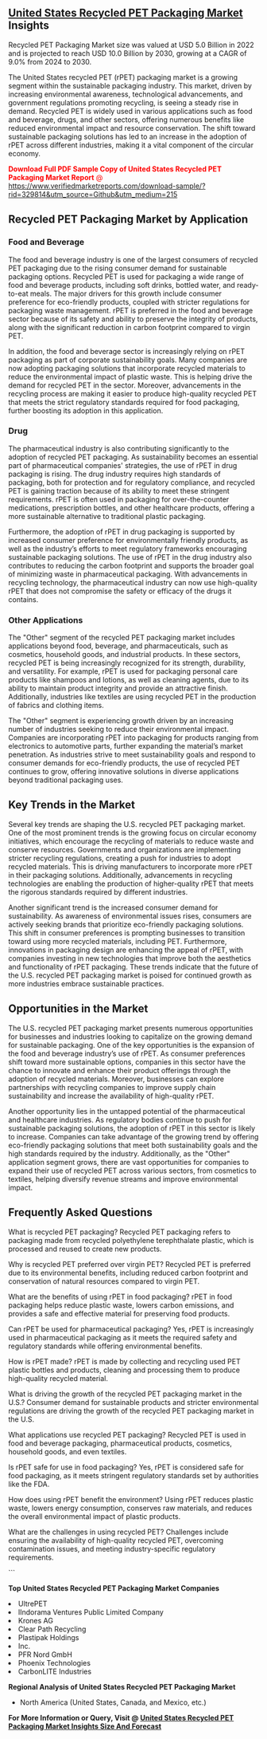 <h2><a href="https://www.verifiedmarketreports.com/download-sample/?rid=329814&amp;utm_source=Github&amp;utm_medium=215" target="_blank">United States Recycled PET Packaging Market</a> Insights</h2><p>Recycled PET Packaging Market size was valued at USD 5.0 Billion in 2022 and is projected to reach USD 10.0 Billion by 2030, growing at a CAGR of 9.0% from 2024 to 2030.</p><p> <p>The United States recycled PET (rPET) packaging market is a growing segment within the sustainable packaging industry. This market, driven by increasing environmental awareness, technological advancements, and government regulations promoting recycling, is seeing a steady rise in demand. Recycled PET is widely used in various applications such as food and beverage, drugs, and other sectors, offering numerous benefits like reduced environmental impact and resource conservation. The shift toward sustainable packaging solutions has led to an increase in the adoption of rPET across different industries, making it a vital component of the circular economy.</p> <p><p><span class=""><span style="color: #ff0000;"><strong>Download Full PDF Sample Copy of United States Recycled PET Packaging Market Report</strong> @ </span><a href="https://www.verifiedmarketreports.com/download-sample/?rid=329814&amp;utm_source=Github&amp;utm_medium=215" target="_blank">https://www.verifiedmarketreports.com/download-sample/?rid=329814&amp;utm_source=Github&amp;utm_medium=215</a></span></p></p> <h2>Recycled PET Packaging Market by Application</h2> <h3>Food and Beverage</h3> <p>The food and beverage industry is one of the largest consumers of recycled PET packaging due to the rising consumer demand for sustainable packaging options. Recycled PET is used for packaging a wide range of food and beverage products, including soft drinks, bottled water, and ready-to-eat meals. The major drivers for this growth include consumer preference for eco-friendly products, coupled with stricter regulations for packaging waste management. rPET is preferred in the food and beverage sector because of its safety and ability to preserve the integrity of products, along with the significant reduction in carbon footprint compared to virgin PET.</p> <p>In addition, the food and beverage sector is increasingly relying on rPET packaging as part of corporate sustainability goals. Many companies are now adopting packaging solutions that incorporate recycled materials to reduce the environmental impact of plastic waste. This is helping drive the demand for recycled PET in the sector. Moreover, advancements in the recycling process are making it easier to produce high-quality recycled PET that meets the strict regulatory standards required for food packaging, further boosting its adoption in this application.</p> <h3>Drug</h3> <p>The pharmaceutical industry is also contributing significantly to the adoption of recycled PET packaging. As sustainability becomes an essential part of pharmaceutical companies' strategies, the use of rPET in drug packaging is rising. The drug industry requires high standards of packaging, both for protection and for regulatory compliance, and recycled PET is gaining traction because of its ability to meet these stringent requirements. rPET is often used in packaging for over-the-counter medications, prescription bottles, and other healthcare products, offering a more sustainable alternative to traditional plastic packaging.</p> <p>Furthermore, the adoption of rPET in drug packaging is supported by increased consumer preference for environmentally friendly products, as well as the industry’s efforts to meet regulatory frameworks encouraging sustainable packaging solutions. The use of rPET in the drug industry also contributes to reducing the carbon footprint and supports the broader goal of minimizing waste in pharmaceutical packaging. With advancements in recycling technology, the pharmaceutical industry can now use high-quality rPET that does not compromise the safety or efficacy of the drugs it contains.</p> <h3>Other Applications</h3> <p>The "Other" segment of the recycled PET packaging market includes applications beyond food, beverage, and pharmaceuticals, such as cosmetics, household goods, and industrial products. In these sectors, recycled PET is being increasingly recognized for its strength, durability, and versatility. For example, rPET is used for packaging personal care products like shampoos and lotions, as well as cleaning agents, due to its ability to maintain product integrity and provide an attractive finish. Additionally, industries like textiles are using recycled PET in the production of fabrics and clothing items.</p> <p>The "Other" segment is experiencing growth driven by an increasing number of industries seeking to reduce their environmental impact. Companies are incorporating rPET into packaging for products ranging from electronics to automotive parts, further expanding the material’s market penetration. As industries strive to meet sustainability goals and respond to consumer demands for eco-friendly products, the use of recycled PET continues to grow, offering innovative solutions in diverse applications beyond traditional packaging uses.</p> <h2>Key Trends in the Market</h2> <p>Several key trends are shaping the U.S. recycled PET packaging market. One of the most prominent trends is the growing focus on circular economy initiatives, which encourage the recycling of materials to reduce waste and conserve resources. Governments and organizations are implementing stricter recycling regulations, creating a push for industries to adopt recycled materials. This is driving manufacturers to incorporate more rPET in their packaging solutions. Additionally, advancements in recycling technologies are enabling the production of higher-quality rPET that meets the rigorous standards required by different industries.</p> <p>Another significant trend is the increased consumer demand for sustainability. As awareness of environmental issues rises, consumers are actively seeking brands that prioritize eco-friendly packaging solutions. This shift in consumer preferences is prompting businesses to transition toward using more recycled materials, including PET. Furthermore, innovations in packaging design are enhancing the appeal of rPET, with companies investing in new technologies that improve both the aesthetics and functionality of rPET packaging. These trends indicate that the future of the U.S. recycled PET packaging market is poised for continued growth as more industries embrace sustainable practices.</p> <h2>Opportunities in the Market</h2> <p>The U.S. recycled PET packaging market presents numerous opportunities for businesses and industries looking to capitalize on the growing demand for sustainable packaging. One of the key opportunities is the expansion of the food and beverage industry’s use of rPET. As consumer preferences shift toward more sustainable options, companies in this sector have the chance to innovate and enhance their product offerings through the adoption of recycled materials. Moreover, businesses can explore partnerships with recycling companies to improve supply chain sustainability and increase the availability of high-quality rPET.</p> <p>Another opportunity lies in the untapped potential of the pharmaceutical and healthcare industries. As regulatory bodies continue to push for sustainable packaging solutions, the adoption of rPET in this sector is likely to increase. Companies can take advantage of the growing trend by offering eco-friendly packaging solutions that meet both sustainability goals and the high standards required by the industry. Additionally, as the "Other" application segment grows, there are vast opportunities for companies to expand their use of recycled PET across various sectors, from cosmetics to textiles, helping diversify revenue streams and improve environmental impact.</p> <h2>Frequently Asked Questions</h2> <p>What is recycled PET packaging? Recycled PET packaging refers to packaging made from recycled polyethylene terephthalate plastic, which is processed and reused to create new products.</p> <p>Why is recycled PET preferred over virgin PET? Recycled PET is preferred due to its environmental benefits, including reduced carbon footprint and conservation of natural resources compared to virgin PET.</p> <p>What are the benefits of using rPET in food packaging? rPET in food packaging helps reduce plastic waste, lowers carbon emissions, and provides a safe and effective material for preserving food products.</p> <p>Can rPET be used for pharmaceutical packaging? Yes, rPET is increasingly used in pharmaceutical packaging as it meets the required safety and regulatory standards while offering environmental benefits.</p> <p>How is rPET made? rPET is made by collecting and recycling used PET plastic bottles and products, cleaning and processing them to produce high-quality recycled material.</p> <p>What is driving the growth of the recycled PET packaging market in the U.S.? Consumer demand for sustainable products and stricter environmental regulations are driving the growth of the recycled PET packaging market in the U.S.</p> <p>What applications use recycled PET packaging? Recycled PET is used in food and beverage packaging, pharmaceutical products, cosmetics, household goods, and even textiles.</p> <p>Is rPET safe for use in food packaging? Yes, rPET is considered safe for food packaging, as it meets stringent regulatory standards set by authorities like the FDA.</p> <p>How does using rPET benefit the environment? Using rPET reduces plastic waste, lowers energy consumption, conserves raw materials, and reduces the overall environmental impact of plastic products.</p> <p>What are the challenges in using recycled PET? Challenges include ensuring the availability of high-quality recycled PET, overcoming contamination issues, and meeting industry-specific regulatory requirements.</p> ```</p><p><strong>Top United States Recycled PET Packaging Market Companies</strong></p><div data-test-id=""><p><li>UltrePET</li><li> lIndorama Ventures Public Limited Company</li><li> Krones AG</li><li> Clear Path Recycling</li><li> Plastipak Holdings</li><li> Inc.</li><li> PFR Nord GmbH</li><li> Phoenix Technologies</li><li> CarbonLITE Industries</li></p><div><strong>Regional Analysis of&nbsp;United States Recycled PET Packaging Market</strong></div><ul><li dir="ltr"><p dir="ltr">North America&nbsp;(United States, Canada, and Mexico, etc.)</p></li></ul><p><strong>For More Information or Query, Visit @&nbsp;</strong><strong><a href="https://www.verifiedmarketreports.com/product/recycled-pet-packaging-market/?utm_source=Github&amp;utm_medium=215" target="_blank">United States Recycled PET Packaging Market Insights Size And Forecast</a></strong></p></div>
